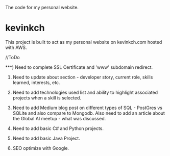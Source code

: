 
The code for my personal website.

# kevinkch
This project is built to act as my personal website on kevinkch.com hosted with AWS.

//ToDo

***) Need to complete SSL Certificate and 'www' subdomain redirect.

1) Need to update about section - developer story, current role, skills learned, interests, etc.

2) Need to add technologies used list and ability to highlight associated projects when a skill is selected.

3) Need to add Medium blog post on different types of SQL - PostGres vs SQLite and also compare to Mongodb. Also need to add an article about the Global AI meetup - what was discussed.

4) Need to add basic C# and Python projects.

5) Need to add basic Java Project.

6) SEO optimize with Google.

